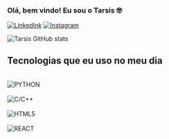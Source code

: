 ### Olá, bem vindo! Eu sou o Tarsis 🤓

[![LinkedInk](https://img.shields.io/badge/LinkedIn-0077B5?style=for-the-badge&logo=linkedin&logoColor=white)](https://www.linkedin.com/in/t%C3%A1rsis)
[![Instagram](https://img.shields.io/badge/Instagram-E4405F?style=for-the-badge&logo=instagram&logoColor=white)](https://www.instagram.com/ofc_tarsisnascimento)

![Tarsis GitHub stats](https://github-readme-stats.vercel.app/api?username=TarsisDev&show_icons=true&theme=dracula)

## Tecnologias que eu uso no meu dia

<div style="display: inline_block"><br/>
    <img align="center" alt="PYTHON" scr="https://img.shields.io/badge/Python-3776AB?style=for-the-badge&logo=python&logoColor=white" />
<div style="display: inline_block"><br/>
<img align="center" alt="C/C++" scr="https://img.shields.io/badge/C%2B%2B-00599C?style=for-the-badge&logo=c%2B%2B&logoColor=white" />
<div style="display: inline_block"><br/>
<img align="center" alt="HTML5" scr="https://img.shields.io/badge/HTML5-E34F26?style=for-the-badge&logo=html5&logoColor=white" />
<div style="display: inline_block"><br/>
<img align="center" alt="REACT" scr="https://img.shields.io/badge/React-20232A?style=for-the-badge&logo=react&logoColor=61DAFB" />
</div>
